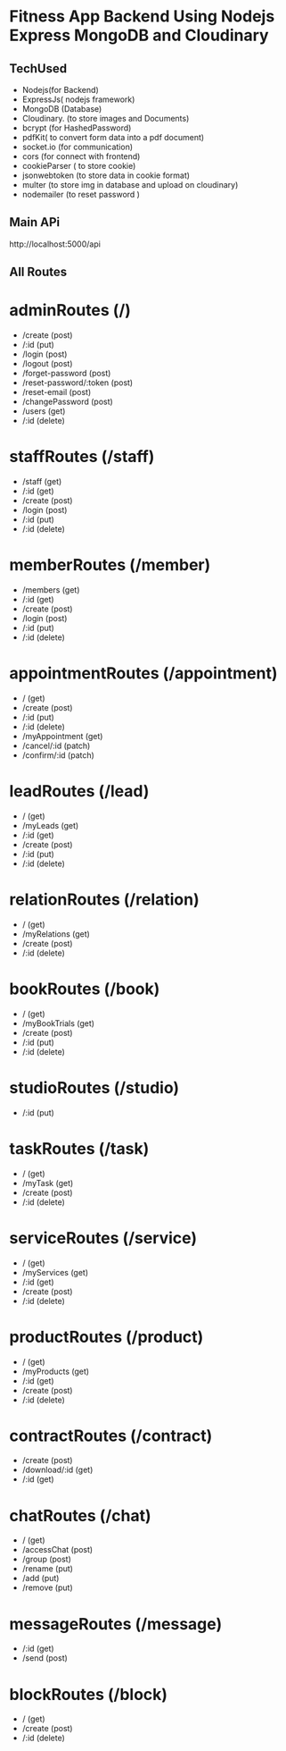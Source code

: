 # Fitness App Backend Using Nodejs Express MongoDB and Cloudinary

## TechUsed

- Nodejs(for Backend)
- ExpressJs( nodejs framework)
- MongoDB (Database)
- Cloudinary. (to store images and Documents)
- bcrypt (for HashedPassword)
- pdfKit( to convert form data into a pdf document)
- socket.io (for communication)
- cors (for connect with frontend)
- cookieParser ( to store cookie)
- jsonwebtoken (to store data in cookie format)
- multer (to store img in database and upload on cloudinary)
- nodemailer (to reset password )

## Main APi

http://localhost:5000/api

## All Routes

# adminRoutes (/)

- /create (post)
- /:id (put)
- /login (post)
- /logout (post)
- /forget-password (post)
- /reset-password/:token (post)
- /reset-email (post)
- /changePassword (post)
- /users (get)
- /:id (delete)

# staffRoutes (/staff)

- /staff (get)
- /:id (get)
- /create (post)
- /login (post)
- /:id (put)
- /:id (delete)

# memberRoutes (/member)

- /members (get)
- /:id (get)
- /create (post)
- /login (post)
- /:id (put)
- /:id (delete)

# appointmentRoutes (/appointment)

- / (get)
- /create (post)
- /:id (put)
- /:id (delete)
- /myAppointment (get)
- /cancel/:id (patch)
- /confirm/:id (patch)

# leadRoutes (/lead)

- / (get)
- /myLeads (get)
- /:id (get)
- /create (post)
- /:id (put)
- /:id (delete)

# relationRoutes (/relation)

- / (get)
- /myRelations (get)
- /create (post)
- /:id (delete)

# bookRoutes (/book)

- / (get)
- /myBookTrials (get)
- /create (post)
- /:id (put)
- /:id (delete)

# studioRoutes (/studio)

- /:id (put)

# taskRoutes (/task)

- / (get)
- /myTask (get)
- /create (post)
- /:id (delete)

# serviceRoutes (/service)

- / (get)
- /myServices (get)
- /:id (get)
- /create (post)
- /:id (delete)

# productRoutes (/product)

- / (get)
- /myProducts (get)
- /:id (get)
- /create (post)
- /:id (delete)

# contractRoutes (/contract)

- /create (post)
- /download/:id (get)
- /:id (get)

# chatRoutes (/chat)

- / (get)
- /accessChat (post)
- /group (post)
- /rename (put)
- /add (put)
- /remove (put)

# messageRoutes (/message)

- /:id (get)
- /send (post)

# blockRoutes (/block)

- / (get)
- /create (post)
- /:id (delete)




<!-- for cloudinary open cloudinary go to setting then security and enable pdf/zip file delivery then your pdf file work properly  -->